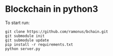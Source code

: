 # Blockchain in python3

To start run:

```
git clone https://github.com/ramonus/bchain.git
git submodule init
git submodule update
pip install -r requirements.txt
python server.py
```